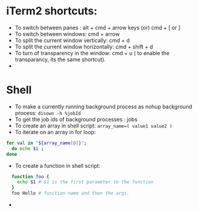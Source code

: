 iTerm2 shortcuts: 
==================

* To switch between panes :  alt + cmd + arrow keys (or) cmd + [ or ]
* To switch between windows: cmd + arrow
* To split the current window vertically: cmd + d 
* To split the current window horizontally: cmd + shift + d
* To turn of transparency in the window: cmd + u ( to enable the transparancy, its the same shortcut). 
* 

Shell 
===========
* To make a currently running background process as nohup background process: ```disown -h %jobId```
* To get the job ids of background processes : jobs
* To create an array in shell script: ```array_name=( value1 value2 )```
* To iterate on an array in for loop: 
```bash
for val in "${array_name[@]}"; 
  do echo $i ; 
done
```
* To create a function in shell script: 
```bash
  function foo {
    echo $1 # $1 is the first parameter to the function 
  }  
  foo Hello # function name and then the args. 
```  
*   
